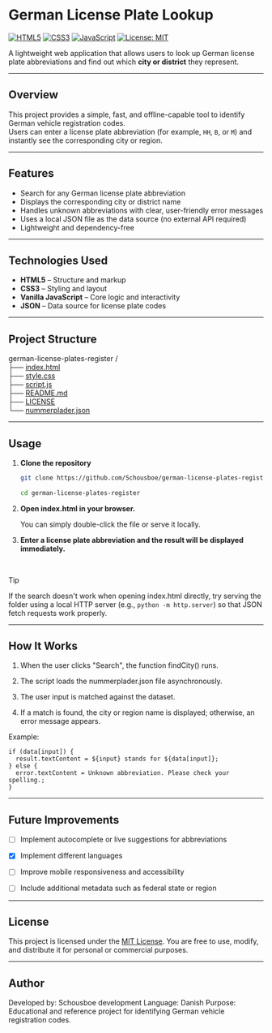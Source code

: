# German License Plate Lookup

[![HTML5](https://img.shields.io/badge/HTML5-E34F26?style=flat&logo=html5&logoColor=white)]()
[![CSS3](https://img.shields.io/badge/CSS3-1572B6?style=flat&logo=css3&logoColor=white)]()
[![JavaScript](https://img.shields.io/badge/JavaScript-F7DF1E?style=flat&logo=javascript&logoColor=black)]()
[![License: MIT](https://img.shields.io/badge/License-MIT-green.svg)](LICENSE)

A lightweight web application that allows users to look up German license plate abbreviations and find out which **city or district** they represent.

---

## Overview

This project provides a simple, fast, and offline-capable tool to identify German vehicle registration codes.  
Users can enter a license plate abbreviation (for example, `HH`, `B`, or `M`) and instantly see the corresponding city or region.

---

## Features

- Search for any German license plate abbreviation  
- Displays the corresponding city or district name  
- Handles unknown abbreviations with clear, user-friendly error messages  
- Uses a local JSON file as the data source (no external API required)  
- Lightweight and dependency-free  

---

## Technologies Used

- **HTML5** – Structure and markup  
- **CSS3** – Styling and layout  
- **Vanilla JavaScript** – Core logic and interactivity  
- **JSON** – Data source for license plate codes  

---

## Project Structure

german-license-plates-register /<br/>
├── [index.html](index.html) <br/>
├── [style.css](style.css)  <br/>
├── [script.js](script.js)  <br/>
├── [README.md](README.md) <br/>
├── [LICENSE](LICENSE) <br/>
└── [nummerplader.json](nummerplader.json)  <br/>

---

## Usage

1. **Clone the repository**
   
   ```bash
   git clone https://github.com/Schousboe/german-license-plates-register.git
      
   cd german-license-plates-register
   ```
   
2. **Open index.html in your browser.**
   
   You can simply double-click the file or serve it locally.

3. **Enter a license plate abbreviation and the result will be displayed immediately.** <br/>
<br/>

> [!TIP]
> If the search doesn't work when opening index.html directly, try serving the folder using a local HTTP server (e.g., `python -m http.server`) so that JSON fetch requests work properly.

---

## How It Works

1. When the user clicks "Search", the function findCity() runs.

2. The script loads the nummerplader.json file asynchronously.

3. The user input is matched against the dataset.

4. If a match is found, the city or region name is displayed; otherwise, an error message appears.

Example:

```
if (data[input]) {
  result.textContent = ${input} stands for ${data[input]};
} else {
  error.textContent = Unknown abbreviation. Please check your spelling.;
}
```
---

## Future Improvements

- [ ] Implement autocomplete or live suggestions for abbreviations

- [x] Implement different languages
  
- [ ] Improve mobile responsiveness and accessibility

- [ ] Include additional metadata such as federal state or region

---

## License

This project is licensed under the [MIT License](LICENSE).
You are free to use, modify, and distribute it for personal or commercial purposes.

---

## Author

Developed by: Schousboe development
Language: Danish
Purpose: Educational and reference project for identifying German vehicle registration codes.
